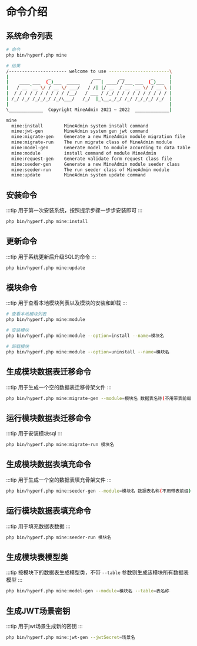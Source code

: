 # 命令介绍

## 系统命令列表

```sh
# 命令
php bin/hyperf.php mine

# 结果
/---------------------- welcome to use -----------------------\
|               _                ___       __          _      |
|    ____ ___  (_)___  _____    /   | ____/ /___ ___  (_)___  |
|   / __ `__ \/ / __ \/ ___/   / /| |/ __  / __ `__ \/ / __ \ |
|  / / / / / / / / / / /__/   / ___ / /_/ / / / / / / / / / / |
| /_/ /_/ /_/_/_/ /_/\___/   /_/  |_\__,_/_/ /_/ /_/_/_/ /_/  |
|                                                             |
\_____________  Copyright MineAdmin 2021 ~ 2022  _____________|

mine
  mine:install        MineAdmin system install command
  mine:jwt-gen        MineAdmin system gen jwt command
  mine:migrate-gen    Generate a new MineAdmin module migration file
  mine:migrate-run    The run migrate class of MineAdmin module
  mine:model-gen      Generate model to module according to data table
  mine:module         install command of module MineAdmin
  mine:request-gen    Generate validate form request class file
  mine:seeder-gen     Generate a new MineAdmin module seeder class
  mine:seeder-run     The run seeder class of MineAdmin module
  mine:update         MineAdmin system update command

```

## 安装命令
:::tip
用于第一次安装系统，按照提示步骤一步步安装即可
:::
```sh
php bin/hyperf.php mine:install
```

## 更新命令
:::tip
用于系统更新后升级SQL的命令
:::
```sh
php bin/hyperf.php mine:update
```

## 模块命令
:::tip
用于查看本地模块列表以及模块的安装和卸载
:::

```sh
# 查看本地模块列表
php bin/hyperf.php mine:module

# 安装模块
php bin/hyperf.php mine:module --option=install --name=模块名

# 卸载模块
php bin/hyperf.php mine:module --option=uninstall --name=模块名
```

## 生成模块数据表迁移命令
:::tip
用于生成一个空的数据表迁移骨架文件
:::
```sh
php bin/hyperf.php mine:migrate-gen --module=模块名 数据表名称(不用带表前缀)
```

## 运行模块数据表迁移命令
:::tip
用于安装模块sql
:::
```sh
php bin/hyperf.php mine:migrate-run 模块名
```

## 生成模块数据表填充命令
:::tip
用于生成一个空的数据表填充骨架文件
:::
```sh
php bin/hyperf.php mine:seeder-gen --module=模块名 数据表名称(不用带表前缀)
```

## 运行模块数据表填充命令
:::tip
用于填充数据表数据
:::
```sh
php bin/hyperf.php mine:seeder-run 模块名
```

## 生成模块表模型类
:::tip
按模块下的数据表生成模型类，不带 `--table` 参数则生成该模块所有数据表模型
:::
```sh
php bin/hyperf.php mine:model-gen --module=模块名 --table=表名称
```

## 生成JWT场景密钥
:::tip
用于jwt场景生成新的密钥
:::
```sh
php bin/hyperf.php mine:jwt-gen --jwtSecret=场景名
```